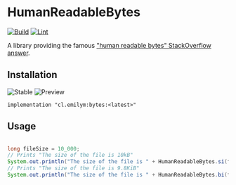 # HumanReadableBytes
[![Build](https://github.com/emilymclean/HumanReadableBytes/actions/workflows/build.yml/badge.svg)](https://github.com/emilymclean/HumanReadableBytes/actions/workflows/build.yml)
[![Lint](https://github.com/emilymclean/HumanReadableBytes/actions/workflows/lint.yml/badge.svg)](https://github.com/emilymclean/HumanReadableBytes/actions/workflows/lint.yml)

A library providing the famous ["human readable bytes" StackOverflow answer](https://stackoverflow.com/questions/3758606/how-can-i-convert-byte-size-into-a-human-readable-format-in-java).

## Installation
![Stable](https://img.shields.io/github/v/release/emilymclean/HumanReadableBytes?label=Stable)
![Preview](https://img.shields.io/github/v/release/emilymclean/HumanReadableBytes?label=Preview&include_prereleases)

```
implementation "cl.emilym:bytes:<latest>"
```

## Usage
```java

long fileSize = 10_000;
// Prints "The size of the file is 10kB"
System.out.println("The size of the file is " + HumanReadableBytes.si(fileSize));
// Prints "The size of the file is 9.8KiB"
System.out.println("The size of the file is " + HumanReadableBytes.bi(fileSize));

```